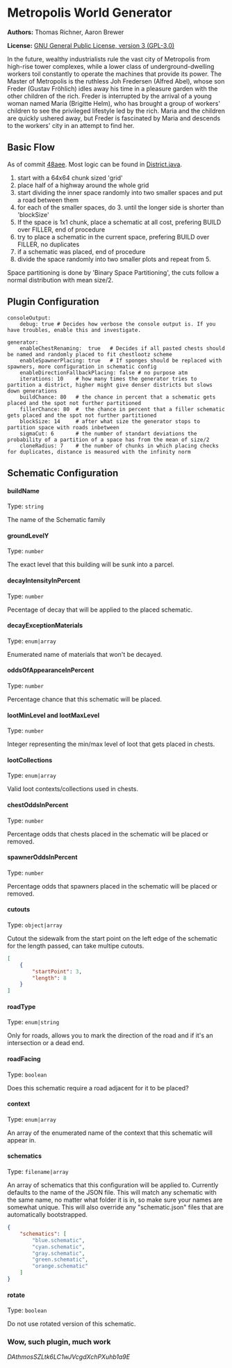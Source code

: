 # Metropolis World Generator

**Authors:** Thomas Richner, Aaron Brewer

**License:** [GNU General Public License, version 3 (GPL-3.0)](http://opensource.org/licenses/gpl-3.0)

In the future, wealthy industrialists rule the vast city of Metropolis from high-rise tower complexes, while a lower class of underground-dwelling workers toil constantly to operate the machines that provide its power. The Master of Metropolis is the ruthless Joh Fredersen (Alfred Abel), whose son Freder (Gustav Fröhlich) idles away his time in a pleasure garden with the other children of the rich. Freder is interrupted by the arrival of a young woman named Maria (Brigitte Helm), who has brought a group of workers' children to see the privileged lifestyle led by the rich. Maria and the children are quickly ushered away, but Freder is fascinated by Maria and descends to the workers' city in an attempt to find her.

## Basic Flow
As of commit [48aee](https://github.com/trichner/Metropolis/commit/48aee8f0a946d5edde7055ba6da30d85cba55de5). Most logic can be found in [District.java](https://github.com/trichner/Metropolis/blob/master/src/ch/k42/metropolis/grid/urbanGrid/districts/District.java). 

1. start with a 64x64 chunk sized 'grid'
2. place half of a highway around the whole grid
3. start dividing the inner space randomly into two smaller spaces and put a road between them
4. for each of the smaller spaces, do 3. until the longer side is shorter than 'blockSize'
5. If the space is 1x1 chunk, place a schematic at all cost, prefering BUILD over FILLER, end of procedure
6. try to place a schematic in the current space, prefering BUILD over FILLER, no duplicates
7. if a schematic was placed, end of procedure
8. divide the space randomly into two smaller plots and repeat from 5. 
 

Space partitioning is done by 'Binary Space Partitioning', the cuts follow a normal distribution with mean size/2.

 
## Plugin Configuration

```
consoleOutput:
    debug: true # Decides how verbose the console output is. If you have troubles, enable this and investigate.

generator:
    enableChestRenaming:  true   # Decides if all pasted chests should be named and randomly placed to fit chestlootz scheme
    enableSpawnerPlacing: true   # If sponges should be replaced with spawners, more configuration in schematic config
    enableDirectionFallbackPlacing: false # no purpose atm
    iterations: 10    # how many times the generator tries to partition a district, higher might give denser districts but slows down generations
    buildChance: 80   # the chance in percent that a schematic gets placed and the spot not further partitioned
    fillerChance: 80  #  the chance in percent that a filler schematic gets placed and the spot not further partitioned
    blockSize: 14     # after what size the generator stops to partition space with roads inbetween
    sigmaCut: 6       # the number of standart deviations the probability of a partition of a space has from the mean of size/2
    cloneRadius: 7    # the number of chunks in which placing checks for duplicates, distance is measured with the infinity norm
```

## Schematic Configuration

#### buildName

Type: `string`

The name of the Schematic family

#### groundLevelY

Type: `number`

The exact level that this building will be sunk into a parcel.

#### decayIntensityInPercent

Type: `number`

Pecentage of decay that will be applied to the placed schematic.

#### decayExceptionMaterials

Type: `enum|array`

Enumerated name of materials that won't be decayed.

#### oddsOfAppearanceInPercent

Type: `number`

Percentage chance that this schematic will be placed.

#### lootMinLevel and lootMaxLevel

Type: `number`

Integer representing the min/max level of loot that gets placed in chests.

#### lootCollections

Type: `enum|array`

Valid loot contexts/collections used in chests.

#### chestOddsInPercent

Type: `number`

Percentage odds that chests placed in the schematic will be placed or removed.

#### spawnerOddsInPercent

Type: `number`

Percentage odds that spawners placed in the schematic will be placed or removed.

#### cutouts

Type: `object|array`

Cutout the sidewalk from the start point on the left edge of the schematic for the length passed, can take multipe cutouts.

```json
[
    {
        "startPoint": 3,
        "length": 8
    }
]
```

#### roadType

Type: `enum|string`

Only for roads, allows you to mark the direction of the road and if it's an intersection or a dead end.

#### roadFacing

Type: `boolean`

Does this schematic require a road adjacent for it to be placed?

#### context

Type: `enum|array`

An array of the enumerated name of the context that this schematic will appear in.

#### schematics

Type: `filename|array`

An array of schematics that this configuration will be applied to. Currently defaults to the name of the JSON file.
This will match any schematic with the same name, no matter what folder it is in, so make sure your names are somewhat unique.
This will also override any "schematic.json" files that are automatically bootstrapped.

```json
{
    "schematics": [
        "blue.schematic",
        "cyan.schematic",
        "gray.schematic",
        "green.schematic",
        "orange.schematic"
    ]
}
```

#### rotate

Type: `boolean`

Do not use rotated version of this schematic.

### Wow, such plugin, much work

_DAthmosSZLtk6LC1wJVcgdXchPXuhb1a9E_
